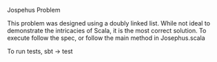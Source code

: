 Jospehus Problem

This problem was designed using a doubly linked list.
While not ideal to demonstrate the intricacies of Scala, it is the most correct solution.
To execute follow the spec, or follow the main method in Josephus.scala

To run tests, sbt -> test